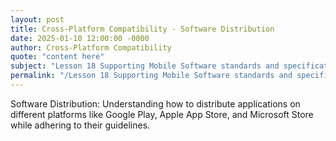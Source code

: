 ```yaml
---
layout: post
title: Cross-Platform Compatibility - Software Distribution
date: 2025-01-10 12:00:00 -0000
author: Cross-Platform Compatibility
quote: "content here"
subject: "Lesson 18 Supporting Mobile Software standards and specifications"
permalink: "/Lesson 18 Supporting Mobile Software standards and specifications/Cross-Platform Compatibility/Cross-Platform Compatibility - Software Distribution"
---
```


Software Distribution: Understanding how to distribute applications on different platforms like Google Play, Apple App Store, and Microsoft Store while adhering to their guidelines.
